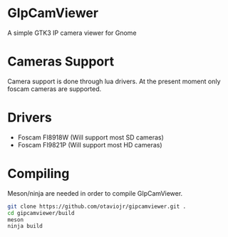 # GIpCamViewer
A simple GTK3 IP camera viewer for Gnome

# Cameras Support
Camera support is done through lua drivers. At the present moment only foscam cameras are supported.

# Drivers
- Foscam FI8918W (Will support most SD cameras)
- Foscam FI9821P (Will support most HD cameras)

# Compiling
Meson/ninja are needed in order to compile GIpCamViewer.

```bash
git clone https://github.com/otaviojr/gipcamviewer.git .
cd gipcamviewer/build
meson
ninja build
```
